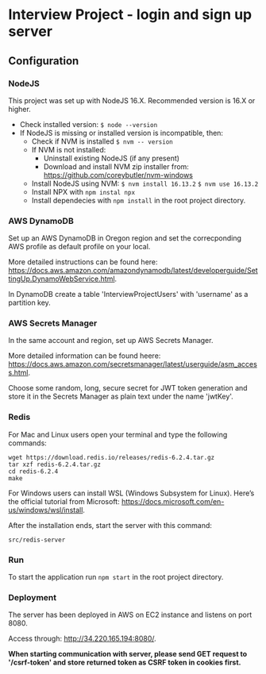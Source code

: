 # Interview Project - login and sign up server 

## Configuration

### NodeJS
This project was set up with NodeJS 16.X. Recommended version is 16.X or higher.
- Check installed version: `$ node --version`
- If NodeJS is missing or installed version is incompatible, then:
  - Check if NVM is installed `$ nvm -- version`
  - If NVM is not installed:
      - Uninstall existing NodeJS (if any present)
      - Download and install NVM zip installer from: https://github.com/coreybutler/nvm-windows
  - Install NodeJS using NVM: `$ nvm install 16.13.2` `$ nvm use 16.13.2`
  - Install NPX with `npm instal npx`
  - Install dependecies with `npm install` in the root project directory.

### AWS DynamoDB
Set up an AWS DynamoDB in Oregon region and set the correcponding AWS profile as default profile on your local.

More detailed instructions can be found here: https://docs.aws.amazon.com/amazondynamodb/latest/developerguide/SettingUp.DynamoWebService.html.

In DynamoDB create a table 'InterviewProjectUsers' with 'username' as a partition key.

### AWS Secrets Manager
In the same account and region, set up AWS Secrets Manager.

More detailed information can be found heere: https://docs.aws.amazon.com/secretsmanager/latest/userguide/asm_access.html.

Choose some random, long, secure secret for JWT token generation and store it in the Secrets Manager as plain text under the name 'jwtKey'.

### Redis
For Mac and Linux users open your terminal and type the following commands:
```
wget https://download.redis.io/releases/redis-6.2.4.tar.gz
tar xzf redis-6.2.4.tar.gz
cd redis-6.2.4
make
```

For Windows users can install WSL (Windows Subsystem for Linux). Here’s the official tutorial from Microsoft: https://docs.microsoft.com/en-us/windows/wsl/install.
 
After the installation ends, start the server with this command:
```
src/redis-server
```

### Run
To start the application run `npm start` in the root project directory.

### Deployment
The server has been deployed in AWS on EC2 instance and listens on port 8080.

Access through: http://34.220.165.194:8080/.

**When starting communication with server, please send GET request to '/csrf-token' and store returned token as CSRF token in cookies first.**
